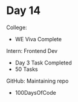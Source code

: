 # Day 14

College:
- WE Viva Complete

Intern: Frontend Dev
- Day 3 Task Completed
- 50 Tasks

GitHub: Maintaining repo
- 100DaysOfCode